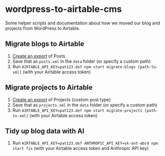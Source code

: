 # wordpress-to-airtable-cms

Some helper scripts and documentation about how we moved our blog and projects from WordPress to Airtable.

## Migrate blogs to Airtable

1. [Create an export](https://wordpress.com/support/export/#tab-default-view) of Posts
2. Save that as `posts.xml` in the `data` folder (or specify a custom path)
3. Run `AIRTABLE_API_KEY=pat123.def npm start migrate-blogs [path-to-xml]` (with your Airtable access token)

## Migrate projects to Airtable

1. [Create an export](https://wordpress.com/support/export/#tab-default-view) of Projects (custom post type)
2. Save that as `projects.xml` in the `data` folder (or specify a custom path)
3. Run `AIRTABLE_API_KEY=pat123.def npm start migrate-projects [path-to-xml]` (with your Airtable access token)

## Tidy up blog data with AI

1. Run `AIRTABLE_API_KEY=pat123.def ANTHROPIC_API_KEY=sk-ant-abcd npm start fix` (with your Airtable access token and Anthropic API key)
